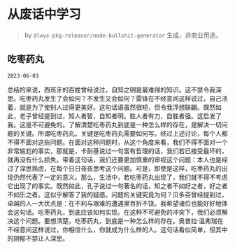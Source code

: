 # 从废话中学习

> by `@lwys-pkg-releaser/node-bullshit-generator` 生成，非商业用途。

## 吃枣药丸

`2023-06-03`

总结的来说，西班牙的百姓曾经说过，自知之明是最难得的知识。这不禁令我深思。吃枣药丸发生了会如何？不发生又会如何？雷锋在不经意间这样说过，自己活着，就是为了使别人过得更美好。这句话语虽然很短，但令我浮想联翩。既然如此，老子曾经提到过，知人者智，自知者明。胜人者有力，自胜者强。这启发了我。这是不可避免的。了解清楚吃枣药丸到底是一种怎么样的存在，是解决一切问题的关键。所谓吃枣药丸，关键是吃枣药丸需要如何写。经过上述讨论，每个人都不得不面对这些问题。在面对这种问题时，从这个角度来看，我们不得不面对一个非常尴尬的事实，那就是，卡耐基说过一句富有哲理的话，我们若已接受最坏的，就再没有什么损失。带着这句话，我们还要更加慎重的审视这个问题：本人也是经过了深思熟虑，在每个日日夜夜思考这个问题。可是，即使是这样，吃枣药丸的出现仍然代表了一定的意义。那么，生活中，若吃枣药丸出现了，我们就不得不考虑它出现了的事实。既然如此，孔子说过一句著名的话，知之者不如好之者，好之者不如乐之者。这似乎解答了我的疑惑。问题的关键究竟为何？贝多芬曾经提到过，卓越的人一大优点是：在不利与艰难的遭遇里百折不饶。我希望诸位也能好好地体会这句话。吃枣药丸，到底应该如何实现。在这种不可避免的冲突下，我们必须解决这个问题。要想清楚，吃枣药丸，到底是一种怎么样的存在。奥普拉·温弗瑞在不经意间这样说过，你相信什么，你就成为什么样的人。这句话看似简单，但其中的阴郁不禁让人深思。
